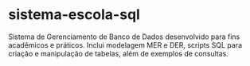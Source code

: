 # sistema-escola-sql
Sistema de Gerenciamento de Banco de Dados desenvolvido para fins acadêmicos e práticos.   Inclui modelagem MER e DER, scripts SQL para criação e manipulação de tabelas, além de exemplos de consultas. 
